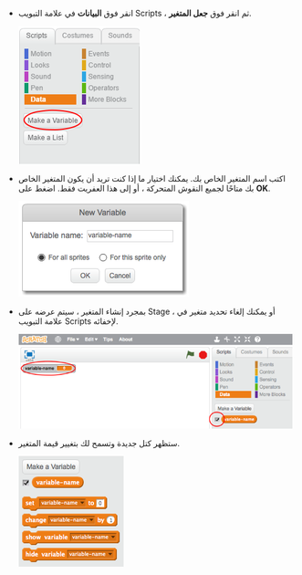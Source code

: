+ انقر فوق **البيانات** في علامة التبويب Scripts ، ثم انقر فوق **جعل المتغير**.
    
    ![كتل البيانات](images/data-blocks.png)

+ اكتب اسم المتغير الخاص بك. يمكنك اختيار ما إذا كنت تريد أن يكون المتغير الخاص بك متاحًا لجميع النقوش المتحركة ، أو إلى هذا العفريت فقط. اضغط على **OK**.
    
    ![خلق متغير](images/create-variable.png)

+ بمجرد إنشاء المتغير ، سيتم عرضه على Stage ، أو يمكنك إلغاء تحديد متغير في علامة التبويب Scripts لإخفائه.
    
    ![كتل متغيرة](images/variable-show.png)

+ ستظهر كتل جديدة وتسمح لك بتغيير قيمة المتغير.
    
    ![كتل متغيرة](images/variable-blocks.png)